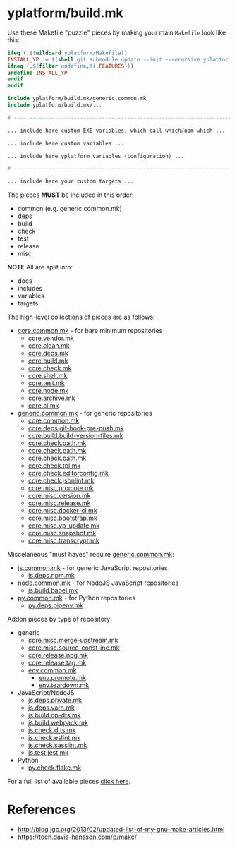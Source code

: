 # yplatform/build.mk

Use these Makefile "puzzle" pieces by making your main `Makefile` look like this:

```Makefile
ifeq (,$(wildcard yplatform/Makefile))
INSTALL_YP := $(shell git submodule update --init --recursive yplatform)
ifneq (,$(filter undefine,$(.FEATURES)))
undefine INSTALL_YP
endif
endif

include yplatform/build.mk/generic.common.mk
include yplatform/build.mk/...

# ------------------------------------------------------------------------------

... include here custom EXE variables, which call which/npm-which ...

... include here custom variables ...

... include here yplatform variables (configuration) ...

# ------------------------------------------------------------------------------

... include here your custom targets ...

```

The pieces **MUST** be included in this order:

* common (e.g. generic.common.mk)
* deps
* build
* check
* test
* release
* misc

**NOTE** All are split into:

* docs
* includes
* variables
* targets

The high-level collections of pieces are as follows:

* [core.common.mk](core.common.mk) - for bare minimum repositories
  * [core.vendor.mk](core.vendor.mk)
  * [core.clean.mk](core.clean.mk)
  * [core.deps.mk](core.deps.mk)
  * [core.build.mk](core.build.mk)
  * [core.check.mk](core.check.mk)
  * [core.shell.mk](core.shell.mk)
  * [core.test.mk](core.test.mk)
  * [core.node.mk](core.node.mk)
  * [core.archive.mk](core.archive.mk)
  * [core.ci.mk](core.ci.mk)
* [generic.common.mk](generic.common.mk) - for generic repositories
  * [core.common.mk](core.common.mk)
  * [core.deps.git-hook-pre-push.mk](core.deps.git-hook-pre-push.mk)
  * [core.build.build-version-files.mk](core.build.build-version-files.mk)
  * [core.check.path.mk](core.check.path.mk)
  * [core.check.path.mk](core.check.path-sensitive.mk)
  * [core.check.path.mk](core.check.symlinks.mk)
  * [core.check.tpl.mk](core.check.tpl.mk)
  * [core.check.editorconfig.mk](core.check.editorconfig.mk)
  * [core.check.jsonlint.mk](core.check.jsonlint.mk)
  * [core.misc.promote.mk](core.misc.promote.mk)
  * [core.misc.version.mk](core.misc.version.mk)
  * [core.misc.release.mk](core.misc.release.mk)
  * [core.misc.docker-ci.mk](core.misc.docker-ci.mk)
  * [core.misc.bootstrap.mk](core.misc.bootstrap.mk)
  * [core.misc.yp-update.mk](core.misc.yp-update.mk)
  * [core.misc.snapshot.mk](core.misc.snapshot.mk)
  * [core.misc.transcrypt.mk](core.misc.transcrypt.mk)

Miscelaneous "must haves" require [generic.common.mk](generic.common.mk):
* [js.common.mk](js.common.mk) - for generic JavaScript repositories
  * [js.deps.npm.mk](js.deps.npm.mk)
* [node.common.mk](node.common.mk) - for NodeJS JavaScript repositories
  * [js.build.babel.mk](js.build.babel.mk)
* [py.common.mk](py.common.mk) - for Python repositories
  * [py.deps.pipenv.mk](py.deps.pipenv.mk)

Addon pieces by type of repository:
* generic
  * [core.misc.merge-upstream.mk](core.misc.merge-upstream.mk)
  * [core.misc.source-const-inc.mk](core.misc.source-const-inc.mk)
  * [core.release.npg.mk](core.release.npg.mk)
  * [core.release.tag.mk](core.release.tag.mk)
  * [env.common.mk](env.common.mk)
    * [env.promote.mk](env.promote.mk)
    * [env.teardown.mk](env.teardown.mk)
* JavaScript/NodeJS
  * [js.deps.private.mk](js.deps.private.mk)
  * [js.deps.yarn.mk](js.deps.yarn.mk)
  * [js.build.cp-dts.mk](js.build.cp-dts.mk)
  * [js.build.webpack.mk](js.build.webpack.mk)
  * [js.check.d.ts.mk](js.check.d.ts.mk)
  * [js.check.eslint.mk](js.check.eslint.mk)
  * [js.check.sasslint.mk](js.check.sasslint.mk)
  * [js.test.jest.mk](js.test.jest.mk)
* Python
  * [py.check.flake.mk](py.check.flake.mk)

For a full list of available pieces [click here](./).


# References

* http://blog.jgc.org/2013/02/updated-list-of-my-gnu-make-articles.html
* https://tech.davis-hansson.com/p/make/
